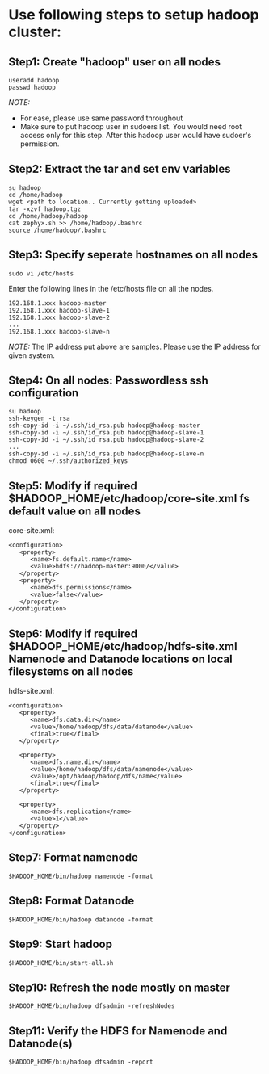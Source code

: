 # Use following steps to setup hadoop cluster:

## Step1: Create "hadoop" user on all nodes

```
useradd hadoop 
passwd hadoop
```

*NOTE:*
* For ease, please use same password throughout
* Make sure to put hadoop user in sudoers list. You would need root access only for this step. After this hadoop user would have sudoer's  permission.

## Step2: Extract the tar and set env variables

```
su hadoop
cd /home/hadoop
wget <path to location.. Currently getting uploaded>
tar -xzvf hadoop.tgz
cd /home/hadoop/hadoop
cat zephyx.sh >> /home/hadoop/.bashrc
source /home/hadoop/.bashrc
```

## Step3: Specify seperate hostnames on all nodes

```
sudo vi /etc/hosts
```

Enter the following lines in the /etc/hosts file on all the nodes.

```
192.168.1.xxx hadoop-master 
192.168.1.xxx hadoop-slave-1 
192.168.1.xxx hadoop-slave-2
...
192.168.1.xxx hadoop-slave-n
```

*NOTE:* The IP address put above are samples. Please use the IP address for given system.


## Step4: On all nodes: Passwordless ssh configuration ###
```
su hadoop 
ssh-keygen -t rsa 
ssh-copy-id -i ~/.ssh/id_rsa.pub hadoop@hadoop-master 
ssh-copy-id -i ~/.ssh/id_rsa.pub hadoop@hadoop-slave-1 
ssh-copy-id -i ~/.ssh/id_rsa.pub hadoop@hadoop-slave-2
... 
ssh-copy-id -i ~/.ssh/id_rsa.pub hadoop@hadoop-slave-n
chmod 0600 ~/.ssh/authorized_keys
```

## Step5: Modify if required $HADOOP_HOME/etc/hadoop/core-site.xml fs default value on all nodes ###
core-site.xml:

```
<configuration>
   <property> 
      <name>fs.default.name</name> 
      <value>hdfs://hadoop-master:9000/</value> 
   </property> 
   <property> 
      <name>dfs.permissions</name> 
      <value>false</value> 
   </property> 
</configuration>
```

## Step6: Modify if required $HADOOP_HOME/etc/hadoop/hdfs-site.xml Namenode and Datanode locations on local filesystems on all nodes ###
hdfs-site.xml:

```
<configuration>
   <property> 
      <name>dfs.data.dir</name> 
      <value>/home/hadoop/dfs/data/datanode</value> 
      <final>true</final> 
   </property> 

   <property> 
      <name>dfs.name.dir</name> 
      <value>/home/hadoop/dfs/data/namenode</value> 
      <value>/opt/hadoop/hadoop/dfs/name</value> 
      <final>true</final> 
   </property> 

   <property> 
      <name>dfs.replication</name> 
      <value>1</value> 
   </property> 
</configuration>
```

## Step7: Format namenode
```
$HADOOP_HOME/bin/hadoop namenode -format
```

## Step8: Format Datanode ###
```
$HADOOP_HOME/bin/hadoop datanode -format
```

## Step9: Start hadoop
```
$HADOOP_HOME/bin/start-all.sh 
```

## Step10: Refresh the node mostly on master
```
$HADOOP_HOME/bin/hadoop dfsadmin -refreshNodes
```

## Step11: Verify the HDFS for Namenode and Datanode(s)
```
$HADOOP_HOME/bin/hadoop dfsadmin -report
```


